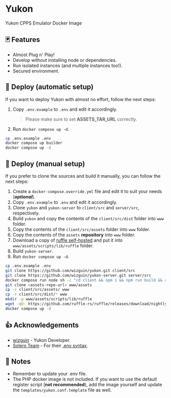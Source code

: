 # Yukon

Yukon CPPS Emulator Docker Image

## 🃏 Features

- Almost Plug n' Play!
- Develop without installing node or dependencies.
- Run isolated instances (and multiple instances too!).
- Secured environment.

## 🚀 Deploy (automatic setup)

If you want to deploy Yukon with almost no effort, follow the next steps:

1. Copy `.env.example` to `.env` and edit it accordingly.
	> Please make sure to set **ASSETS_TAR_URL** correctly.
2. Run `docker compose up -d`.

```sh
cp .env.example .env
docker compose up builder
docker compose up -d
```

## 🚀 Deploy (manual setup)

If you prefer to clone the sources and build it manually, you can follow the next steps:

1. Create a `docker-compose.override.yml` file and edit it to suit your needs (***optional***).
2. Copy `.env.example` to `.env` and edit it accordingly.
3. Clone `yukon` and `yukon-server` to `client/src` and `server/src`, respectively.
4. Build `yukon` and copy the contents of the `client/src/dist` folder into `www` folder.
5. Copy the contents of the `client/src/assets` folder into `www` folder.
6. Copy the contents of the `assets` **repository** into `www` folder.
7. Download a copy of [ruffle self-hosted](https://ruffle.rs/#downloads) and put it into `www/assets/scripts/lib/ruffle` folder.
8. Build `yukon-server`.
9. Run `docker compose up -d`.

```sh
cp .env.example .env
git clone https://github.com/wizguin/yukon.git client/src
git clone https://github.com/wizguin/yukon-server.git server/src
docker compose run node sh -c "cd client && npm i && npm run build && cd ../server && npm i && npm run build"
git clone <assets-repo-url> www/assets
cp -r client/src/assets/ www
cp -r client/src/dist/* www
mkdir -p www/assets/scripts/lib/ruffle
wget -qO- https://github.com/ruffle-rs/ruffle/releases/download/nightly-2022-09-14/ruffle-nightly-2022_09_14-web-selfhosted.zip | busybox unzip -d www/assets/scripts/lib/ruffle -
docker compose up -d
```

## 👍 Acknowledgements

- [wizguin](https://github.com/wizguin/) - Yukon Developer.
- [Solero Team](https://github.com/solero/) - For their [.env syntax](https://github.com/solero/wand/blob/master/.env).

## 📜 Notes

- Remember to update your .env file.
- The PHP docker image is not included. If you want to use the default register script (**not recommended**), add the image yourself and update the `templates/yukon.conf.template` file as well.
